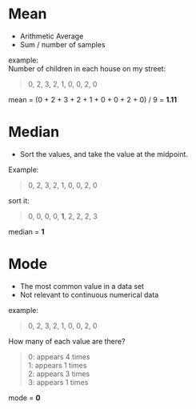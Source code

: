 # Mean

- Arithmetic Average
- Sum / number of samples

example:  
Number of children in each house on my street:  
> 0, 2, 3, 2, 1, 0, 0, 2, 0  

mean = (0 + 2 + 3 + 2 + 1 + 0 + 0 + 2 + 0) / 9 = **1.11**

# Median

- Sort the values, and take the value at the midpoint.

Example:

> 0, 2, 3, 2, 1, 0, 0, 2, 0  

sort it:

> 0, 0, 0, 0, **1**, 2, 2, 2, 3

median = **1**

# Mode

- The most common value in a data set
- Not relevant to continuous numerical data

example:

> 0, 2, 3, 2, 1, 0, 0, 2, 0

How many of each value are there?

> 0: appears 4 times   
> 1: appears 1 times   
> 2: appears 3 times   
> 3: appears 1 times 

mode = **0**
